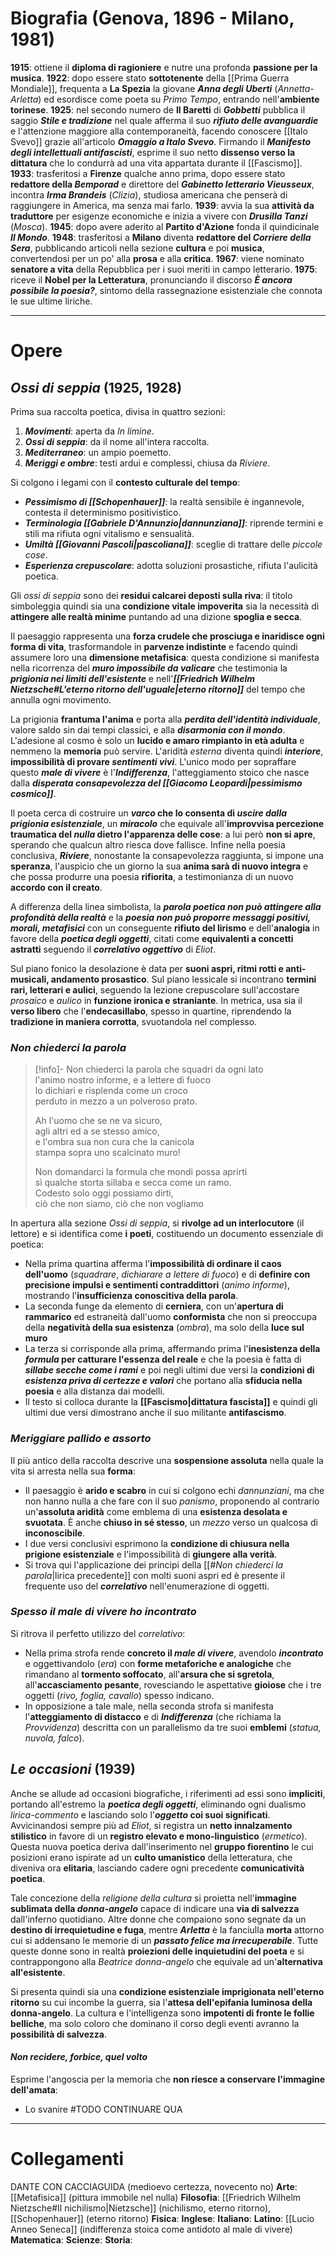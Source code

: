 # Biografia (Genova, 1896 - Milano, 1981)
**1915**: ottiene il **diploma di ragioniere** e nutre una profonda **passione per la musica**.
**1922**: dopo essere stato **sottotenente** della [[Prima Guerra Mondiale]], frequenta a **La Spezia** la giovane ***Anna degli Uberti*** (*Annetta-Arletta*) ed esordisce come poeta su *Primo Tempo*, entrando nell'**ambiente torinese**.
**1925**: nel secondo numero de **Il Baretti** di ***Gobbetti*** pubblica il saggio ***Stile e tradizione*** nel quale afferma il suo ***rifiuto delle avanguardie*** e l'attenzione maggiore alla contemporaneità, facendo conoscere [[Italo Svevo]] grazie all'articolo ***Omaggio a Italo Svevo***. Firmando il ***Manifesto degli intellettuali antifascisti***, esprime il suo netto **dissenso verso la dittatura** che lo condurrà ad una vita appartata durante il [[Fascismo]].
**1933**: trasferitosi a **Firenze** qualche anno prima, dopo essere stato **redattore della *Bemporad*** e direttore del ***Gabinetto letterario Vieusseux***, incontra ***Irma Brandeis*** (*Clizia*), studiosa americana che penserà di raggiungere in America, ma senza mai farlo.
**1939**: avvia la sua **attività da traduttore** per esigenze economiche e inizia a vivere con ***Drusilla Tanzi*** (*Mosca*).
**1945**: dopo avere aderito al **Partito d'Azione** fonda il quindicinale ***Il Mondo***.
**1948**: trasferitosi a **Milano** diventa **redattore del *Corriere della Sera***, pubblicando articoli nella sezione **cultura** e poi **musica**, convertendosi per un po' alla **prosa** e alla **critica**.
**1967**: viene nominato **senatore a vita** della Repubblica per i suoi meriti in campo letterario.
**1975**: riceve il **Nobel per la Letteratura**, pronunciando il discorso ***È ancora possibile la poesia?***, sintomo della rassegnazione esistenziale che connota le sue ultime liriche.
****
# Opere
## *Ossi di seppia* (1925, 1928)
Prima sua raccolta poetica, divisa in quattro sezioni:
1) ***Movimenti***: aperta da *In limine*.
2) ***Ossi di seppia***: da il nome all'intera raccolta.
3) ***Mediterraneo***: un ampio poemetto.
4) ***Meriggi e ombre***: testi ardui e complessi, chiusa da *Riviere*.

Si colgono i legami con il **contesto culturale del tempo**:
- ***Pessimismo di [[Schopenhauer]]***: la realtà sensibile è ingannevole, contesta il determinismo positivistico.
- ***Terminologia [[Gabriele D'Annunzio|dannunziana]]***: riprende termini e stili ma rifiuta ogni vitalismo e sensualità.
- ***Umiltà [[Giovanni Pascoli|pascoliana]]***: sceglie di trattare delle *piccole cose*.
- ***Esperienza crepuscolare***: adotta soluzioni prosastiche, rifiuta l'aulicità poetica.

Gli *ossi di seppia* sono dei **residui calcarei deposti sulla riva**: il titolo simboleggia quindi sia una **condizione vitale impoverita** sia la necessità di **attingere alle realtà minime** puntando ad una dizione **spoglia e secca**.

Il paesaggio rappresenta una **forza crudele che prosciuga e inaridisce ogni forma di vita**, trasformandole in **parvenze indistinte** e facendo quindi assumere loro una **dimensione metafisica**: questa condizione si manifesta nella ricorrenza del ***muro impossibile da valicare*** che testimonia la ***prigionia nei limiti dell'esistente*** e nell'***[[Friedrich Wilhelm Nietzsche#L'eterno ritorno dell'uguale|eterno ritorno]]*** del tempo che annulla ogni movimento.

La prigionia **frantuma l'anima** e porta alla ***perdita dell'identità individuale***, valore saldo sin dai tempi classici, e alla ***disarmonia con il mondo***. L'adesione al cosmo è solo un **lucido e amaro rimpianto in età adulta** e nemmeno la **memoria** può servire. L'aridità *esterna* diventa quindi ***interiore***, **impossibilità di provare *sentimenti vivi***. L'unico modo per sopraffare questo ***male di vivere*** è l'***Indifferenza***, l'atteggiamento stoico che nasce dalla ***disperata consapevolezza del [[Giacomo Leopardi|pessimismo cosmico]]***.

Il poeta cerca di costruire un ***varco* che lo consenta di *uscire dalla prigionia esistenziale***, un ***miracolo*** che equivale all'**improvvisa percezione traumatica del *nulla* dietro l'apparenza delle cose**: a lui però **non si apre**, sperando che qualcun altro riesca dove fallisce. Infine nella poesia conclusiva, ***Riviere***, nonostante la consapevolezza raggiunta, si impone una **speranza**, l'auspicio che un giorno la sua **anima sarà di nuovo integra** e che possa produrre una poesia **rifiorita**, a testimonianza di un nuovo **accordo con il creato**.

A differenza della linea simbolista, la ***parola poetica non può attingere alla profondità della realtà*** e la ***poesia non può proporre messaggi positivi, morali, metafisici*** con un conseguente **rifiuto del lirismo** e dell'**analogia** in favore della ***poetica degli oggetti***, citati come **equivalenti a concetti astratti** seguendo il ***correlativo oggettivo*** di *Eliot*.

Sul piano fonico la desolazione è data per **suoni aspri, ritmi rotti e anti-musicali, andamento prosastico**. Sul piano lessicale si incontrano **termini rari, letterari e aulici**, seguendo la lezione crepuscolare sull'accostare *prosaico* e *aulico* in **funzione ironica e straniante**. In metrica, usa sia il **verso libero** che l'**endecasillabo**, spesso in quartine, riprendendo la **tradizione in maniera corrotta**, svuotandola nel complesso.
### *Non chiederci la parola*
> [!info]-
Non chiederci la parola che squadri da ogni lato  
l'animo nostro informe, e a lettere di fuoco  
lo dichiari e risplenda come un croco  
perduto in mezzo a un polveroso prato.  
  >
>Ah l'uomo che se ne va sicuro,  
agli altri ed a se stesso amico,  
e l'ombra sua non cura che la canicola  
stampa sopra uno scalcinato muro!  
  >
>Non domandarci la formula che mondi possa aprirti  
sì qualche storta sillaba e secca come un ramo.  
Codesto solo oggi possiamo dirti,  
ciò che non siamo, ciò che non vogliamo

In apertura alla sezione *Ossi di seppia*, si **rivolge ad un interlocutore** (il lettore) e si identifica come **i poeti**, costituendo un documento essenziale di poetica:
- Nella prima quartina afferma l'**impossibilità di ordinare il caos dell'uomo** (*squadrare*, *dichiarare a lettere di fuoco*) e di **definire con precisione impulsi e sentimenti contraddittori** (*animo informe*), mostrando l'**insufficienza conoscitiva della parola**.
- La seconda funge da elemento di **cerniera**, con un'**apertura di rammarico** ed estraneità dall'uomo **conformista** che non si preoccupa della **negatività della sua esistenza** (*ombra*), ma solo della **luce sul muro**
- La terza si corrisponde alla prima, affermando prima l'**inesistenza della *formula* per catturare l'essenza del reale** e che la poesia è fatta di ***sillabe secche come i rami*** e poi negli ultimi due versi la **condizioni di *esistenza priva di certezze e valori*** che portano alla **sfiducia nella poesia** e alla distanza dai modelli.
- Il testo si colloca durante la **[[Fascismo|dittatura fascista]]** e quindi gli ultimi due versi dimostrano anche il suo militante **antifascismo**.
### *Meriggiare pallido e assorto*
Il più antico della raccolta descrive una **sospensione assoluta** nella quale la vita si arresta nella sua **forma**:
- Il paesaggio è **arido e scabro** in cui si colgono echi *dannunziani*, ma che non hanno nulla a che fare con il suo *panismo*, proponendo al contrario un'**assoluta aridità** come emblema di una **esistenza desolata e svuotata**. È anche **chiuso in sé stesso**, un *mezzo* verso un qualcosa di **inconoscibile**.
- I due versi conclusivi esprimono la **condizione di chiusura nella prigione esistenziale** e l'impossibilità di **giungere alla verità**.
- Si trova qui l'applicazione dei principi della [[#*Non chiederci la parola*|lirica precedente]] con molti suoni aspri ed è presente il frequente uso del ***correlativo*** nell'enumerazione di oggetti.
### *Spesso il male di vivere ho incontrato*
Si ritrova il perfetto utilizzo del *correlativo*:
- Nella prima strofa rende **concreto il *male di vivere***, avendolo ***incontrato*** e oggettivandolo (*era*) con **forme metaforiche e analogiche** che rimandano al **tormento soffocato**, all'**arsura che si sgretola**, all'**accasciamento pesante**, rovesciando le aspettative **gioiose** che i tre oggetti (*rivo, foglia, cavallo*) spesso indicano.
- In opposizione a tale male, nella seconda strofa si manifesta l'**atteggiamento di distacco** e di ***Indifferenza*** (che richiama la *Provvidenza*) descritta con un parallelismo da tre suoi **emblemi** (*statua, nuvola, falco*).
## *Le occasioni* (1939)
Anche se allude ad occasioni biografiche, i riferimenti ad essi sono **impliciti**, portando all'estremo la ***poetica degli oggetti***, eliminando ogni dualismo *lirica-commento* e lasciando solo l'***oggetto* coi suoi significati**. Avvicinandosi sempre più ad *Eliot*, si registra un **netto innalzamento stilistico** in favore di un **registro elevato e mono-linguistico** (*ermetico*). Questa nuova poetica deriva dall'inserimento nel **gruppo fiorentino** le cui posizioni erano ispirate ad un **culto umanistico** della letteratura, che diveniva ora **elitaria**, lasciando cadere ogni precedente **comunicatività poetica**.

Tale concezione della *religione della cultura* si proietta nell'**immagine sublimata della *donna-angelo*** capace di indicare una **via di salvezza** dall'inferno quotidiano. Altre donne che compaiono sono segnate da un **destino di irrequietudine e fuga**, mentre ***Arletta*** è la fanciulla **morta** attorno cui si addensano le memorie di un ***passato felice ma irrecuperabile***. Tutte queste donne sono in realtà **proiezioni delle inquietudini del poeta** e si contrappongono alla *Beatrice donna-angelo* che equivale ad un'**alternativa all'esistente**.

Si presenta quindi sia una **condizione esistenziale imprigionata nell'eterno ritorno** su cui incombe la guerra, sia l'**attesa dell'epifania luminosa della donna-angelo**. La cultura e l'intelligenza sono **impotenti di fronte le follie belliche**, ma solo coloro che dominano il corso degli eventi avranno la **possibilità di salvezza**.
#### *Non recidere, forbice, quel volto*
Esprime l'angoscia per la memoria che **non riesce a conservare l'immagine dell'amata**:
- Lo svanire #TODO CONTINUARE QUA
****
# Collegamenti
DANTE CON CACCIAGUIDA (medioevo certezza, novecento no)
**Arte**: [[Metafisica]] (pittura immobile nel nulla)
**Filosofia**: [[Friedrich Wilhelm Nietzsche#Il nichilismo|Nietzsche]] (nichilismo, eterno ritorno), [[Schopenhauer]] (eterno ritorno)
**Fisica**:
**Inglese**:
**Italiano**:
**Latino**: [[Lucio Anneo Seneca]] (indifferenza stoica come antidoto al male di vivere)
**Matematica**:
**Scienze**:
**Storia**:
